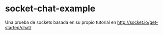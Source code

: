 # socket-chat-example
Una prueba de sockets basada en su propio tutorial en http://socket.io/get-started/chat/
